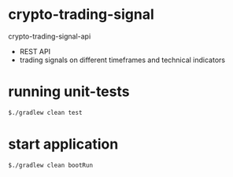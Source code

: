 # crypto-trading-signal
crypto-trading-signal-api

- REST API 
- trading signals on different timeframes and technical indicators

# running unit-tests
```bash
$./gradlew clean test
```

# start application
```bash
$./gradlew clean bootRun
```
